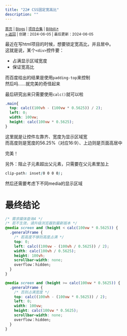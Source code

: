 ```yaml
---
title: "22# CSS固定宽高比"
description: ""
---
```

<small id="old_menu"><a href="/">首页</a> | <a href="/blogs">Blogs</a> | <a href="/Project">项目合集</a> | <a href="https://space.bilibili.com/1987247870">Bilibili↗</a><br></small><small><a href="../../">←返回</a> | 
创建：2024-06-05 | 最后更新：2024-06-05</small><br>

最近在写html项目的时候，想要锁定宽高比，并且居中。<br>
这就是说，某个``<div>``控件要：
* 占满显示区域宽度
* 保证宽高比

而百度给出的结果是使用``padding-top``来控制<br>
然后吗……就完美的奇怪起来

最后研究出来只需要使用``calc()``就可以啦

```css
.main{
  top: calc((100vh - (100vw * 0.5625)) / 2);
  left: 0;
  width: 100vw;
  height: calc(100vw * 0.5625);
}
```

这里就是让控件左靠齐、宽度为显示区域宽<br>
而高度则是宽度的56.25%（对应16:9）、上边则是页面高居中

完美！

另外：阻止子元素超出父元素，只需要在父元素里加上

```css
clip-path: inset(0 0 0 0);
```

然后还需要考虑下不同media的显示区域

# 最终结论
```css
/* 需求媒体查询4 */
/* 若不生效，请升级浏览器到最新版本 */
@media screen and (height < calc(100vw * 0.5625)) {
  .generalFrame {
    /* 若高度不够则高度占满 */
    top: 0;
    left: calc((100vw - (100vh / 0.5625)) / 2);
    width: calc(100vh / 0.5625);
    height: 100vh;
    scrollbar-width: none;
    overflow：hidden;
  }
} 

@media screen and (height >= calc(100vw * 0.5625)) {
  .generalFrame {
    /* 否则占满宽度 */
    top: calc((100vh - (100vw * 0.5625)) / 2);
    left: 0;
    width: 100vw;
    height: calc(100vw * 0.5625);
    scrollbar-width: none;
    overflow：hidden;
  }
} 
```

<script src="https://rs.kdxiaoyi.top/res/scripts/js/sober.min.js"></script><script src="https://rs.kdxiaoyi.top/res/scripts/js/md-newUI-render.js"></script>